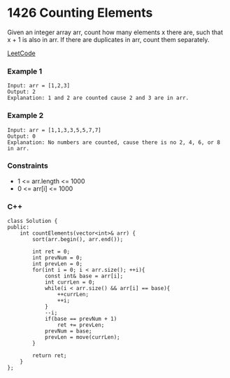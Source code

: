 # 1426 Counting Elements

Given an integer array arr, count how many elements x there are, such that x + 1 is also in arr. If there are duplicates in arr, count them separately.

[LeetCode](https://leetcode.cn/problems/counting-elements/)

### Example 1

```
Input: arr = [1,2,3]
Output: 2
Explanation: 1 and 2 are counted cause 2 and 3 are in arr.
```

### Example 2

```
Input: arr = [1,1,3,3,5,5,7,7]
Output: 0
Explanation: No numbers are counted, cause there is no 2, 4, 6, or 8 in arr.
``` 

### Constraints

* 1 <= arr.length <= 1000
* 0 <= arr[i] <= 1000

### C++ 

```
class Solution {
public:
    int countElements(vector<int>& arr) {
        sort(arr.begin(), arr.end());

        int ret = 0;
        int prevNum = 0;
        int prevLen = 0;
        for(int i = 0; i < arr.size(); ++i){
            const int& base = arr[i];
            int currLen = 0;
            while(i < arr.size() && arr[i] == base){
                ++currLen;
                ++i;
            }
            --i;
            if(base == prevNum + 1)
                ret += prevLen;
            prevNum = base;
            prevLen = move(currLen);
        }

        return ret;
    }
};
```
